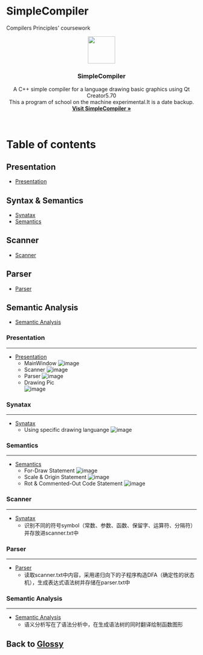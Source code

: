 ﻿# SimpleCompiler
Compilers Principles' coursework

<p align="center">
  <a href="https://github.com/Glossy">
    <img src="https://avatars1.githubusercontent.com/u/20094589?v=3&s=400" width=72 height=72>
  </a>

  <h3 align="center">SimpleCompiler</h3>

  <p align="center">
    A C++ simple compiler for a language drawing basic graphics using Qt Creator5.70
    <br>
    This a program of school on the machine experimental.It is a date backup. 
    <br>
    <a href="https://github.com/Glossy/SimpleComplier"><strong>Visit SimpleCompiler &raquo;</strong></a>
  </p>
</p>

<br>

# Table of contents

## Presentation
- [Presentation](#Presentation)

## Syntax & Semantics
- [Synatax](#PriorityQueue)
- [Semantics](#Semantics)

## Scanner
- [Scanner](#Scanner)

## Parser
- [Parser](#Parser)

## Semantic Analysis
- [Semantic Analysis](https://github.com/Glossy/SimpleComplier/tree/master/src/Parser.h)

### Presentation
---
- [Presentation](https://github.com/Glossy/SimpleComplier/tree/master/docs)
    - MainWindow
       ![image](https://github.com/Glossy/SimpleComplier/blob/master/docs/%E7%BC%96%E8%AF%91%E5%99%A8%E7%95%8C%E9%9D%A2.png)
    - Scanner
       ![image](https://github.com/Glossy/SimpleComplier/blob/master/docs/%E8%AF%8D%E6%B3%95%E5%88%86%E6%9E%90.png)
    - Parser
       ![image](https://github.com/Glossy/SimpleComplier/blob/master/docs/%E8%AF%AD%E6%B3%95%E5%88%86%E6%9E%90.png)
    - Drawing Pic
       <br>
       ![image](https://github.com/Glossy/SimpleComplier/blob/master/docs/%E7%94%BB%E5%9B%BE.png)

### Synatax
---
- [Synatax](https://github.com/Glossy/SimpleComplier/tree/master/docs)
    - Using specific drawing languange
	![image](https://github.com/Glossy/SimpleComplier/blob/master/docs/%E8%AF%AD%E6%B3%95%E5%92%8C%E8%AF%AD%E4%B9%89%E8%A6%81%E6%B1%82.png)

### Semantics
---
- [Semantics](https://github.com/Glossy/SimpleComplier/tree/master/docs)
    - For-Draw Statement
	![image](https://github.com/Glossy/SimpleComplier/blob/master/docs/for-draw%E8%AF%AD%E5%8F%A5%E8%A6%81%E6%B1%82.png)
    - Scale & Origin Statement
	![image](https://github.com/Glossy/SimpleComplier/blob/master/docs/scale%EF%BC%8Corigin%E8%A6%81%E6%B1%82.png)
    - Rot & Commented-Out Code Statement
	![image](https://github.com/Glossy/SimpleComplier/blob/master/docs/rot%26%E6%B3%A8%E9%87%8A%E8%A6%81%E6%B1%82.png)

### Scanner
---
- [Synatax](https://github.com/Glossy/SimpleComplier/tree/master/src/Scanner.h)
    - 识别不同的符号symbol（常数、参数、函数、保留字、运算符、分隔符）并存放进scanner.txt中

### Parser
---
- [Parser](https://github.com/Glossy/SimpleComplier/tree/master/src/Parser.h)
    - 读取scanner.txt中内容，采用递归向下的子程序构造DFA（确定性的状态机），生成表达式语法树并存储在parser.txt中


### Semantic Analysis
---
- [Semantic Analysis](https://github.com/Glossy/SimpleComplier/tree/master/src/Parser.h)
    - 语义分析写在了语法分析中，在生成语法树的同时翻译绘制函数图形





## Back to [Glossy](https://github.com/Glossy)





